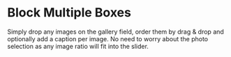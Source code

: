 # Block Multiple Boxes

Simply drop any images on the gallery field, order them by drag & drop and optionally add a caption per image. No need to worry about the photo selection as any image ratio will fit into the slider.
